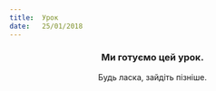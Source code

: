 ```yaml
---
title:  Урок
date:   25/01/2018
---
```


### <center>Ми готуємо цей урок.</center>
<center>Будь ласка, зайдіть пізніше.</center>